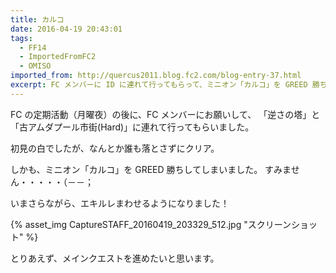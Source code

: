 ```yaml
---
title: カルコ
date: 2016-04-19 20:43:01
tags:
  - FF14
  - ImportedFromFC2
  - OMISO
imported_from: http://quercus2011.blog.fc2.com/blog-entry-37.html
excerpt: FC メンバーに ID に連れて行ってもらって、ミニオン「カルコ」を GREED 勝ちしてしまったお話。
---
```

FC の定期活動（月曜夜）の後に、FC メンバーにお願いして、
「逆さの塔」と「古アムダプール市街(Hard)」に連れて行ってもらいました。

初見の白でしたが、なんとか誰も落とさずにクリア。

しかも、ミニオン「カルコ」を GREED 勝ちしてしまいました。
すみません・・・・・（－－；

いまさらながら、エキルレまわせるようになりました！

{% asset_img CaptureSTAFF_20160419_203329_512.jpg "スクリーンショット" %}

とりあえず、メインクエストを進めたいと思います。
